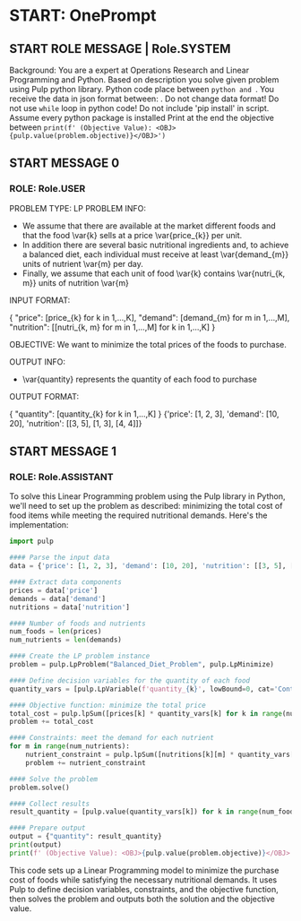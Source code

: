# START: OnePrompt 
## START ROLE MESSAGE | Role.SYSTEM 
Background: You are a expert at Operations Research and Linear Programming and Python. Based on description you solve given problem using Pulp python library. Python code place between ```python and ```. You receive the data in json format between: <DATA></DATA>. Do not change data format! Do not use `while` loop in python code! Do not include 'pip install' in script. Assume every python package is installed Print at the end the objective between <OBJ></OBJ> `print(f' (Objective Value): <OBJ>{pulp.value(problem.objective)}</OBJ>')`  
## START MESSAGE 0 
### ROLE: Role.USER
<DESCRIPTION>
PROBLEM TYPE: LP
PROBLEM INFO:

- We assume that there are available at the market different foods and that the food \var{k} sells at a price \var{price_{k}} per unit. 
- In addition there are several basic nutritional ingredients and, to achieve a balanced diet, each individual must receive at least \var{demand_{m}} units of nutrient \var{m} per day. 
- Finally, we assume that each unit of food \var{k} contains \var{nutri_{k, m}} units of nutrition \var{m}

INPUT FORMAT:

{
	"price": [price_{k} for k in 1,...,K],
	"demand": [demand_{m} for m in 1,...,M],
	"nutrition": [[nutri_{k, m} for m in 1,...,M] for k in 1,...,K]
}


OBJECTIVE: We want to minimize the total prices of the foods to purchase.

OUTPUT INFO:

- \var{quantity} represents the quantity of each food to purchase

OUTPUT FORMAT:

{
	"quantity": [quantity_{k} for k in 1,...,K]
}
</DESCRIPTION>
<DATA>
{'price': [1, 2, 3], 'demand': [10, 20], 'nutrition': [[3, 5], [1, 3], [4, 4]]}</DATA>


## START MESSAGE 1 
### ROLE: Role.ASSISTANT
To solve this Linear Programming problem using the Pulp library in Python, we'll need to set up the problem as described: minimizing the total cost of food items while meeting the required nutritional demands. Here's the implementation:

```python
import pulp

#### Parse the input data
data = {'price': [1, 2, 3], 'demand': [10, 20], 'nutrition': [[3, 5], [1, 3], [4, 4]]}

#### Extract data components
prices = data['price']
demands = data['demand']
nutritions = data['nutrition']

#### Number of foods and nutrients
num_foods = len(prices)
num_nutrients = len(demands)

#### Create the LP problem instance
problem = pulp.LpProblem("Balanced_Diet_Problem", pulp.LpMinimize)

#### Define decision variables for the quantity of each food
quantity_vars = [pulp.LpVariable(f'quantity_{k}', lowBound=0, cat='Continuous') for k in range(num_foods)]

#### Objective function: minimize the total price
total_cost = pulp.lpSum([prices[k] * quantity_vars[k] for k in range(num_foods)])
problem += total_cost

#### Constraints: meet the demand for each nutrient
for m in range(num_nutrients):
    nutrient_constraint = pulp.lpSum([nutritions[k][m] * quantity_vars[k] for k in range(num_foods)]) >= demands[m]
    problem += nutrient_constraint

#### Solve the problem
problem.solve()

#### Collect results
result_quantity = [pulp.value(quantity_vars[k]) for k in range(num_foods)]

#### Prepare output
output = {"quantity": result_quantity}
print(output)
print(f' (Objective Value): <OBJ>{pulp.value(problem.objective)}</OBJ>')
```

This code sets up a Linear Programming model to minimize the purchase cost of foods while satisfying the necessary nutritional demands. It uses Pulp to define decision variables, constraints, and the objective function, then solves the problem and outputs both the solution and the objective value.

